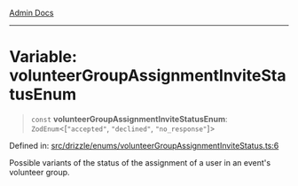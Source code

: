 [Admin Docs](/)

***

# Variable: volunteerGroupAssignmentInviteStatusEnum

> `const` **volunteerGroupAssignmentInviteStatusEnum**: `ZodEnum`\<\[`"accepted"`, `"declined"`, `"no_response"`\]\>

Defined in: [src/drizzle/enums/volunteerGroupAssignmentInviteStatus.ts:6](https://github.com/PratapRathi/talawa-api/blob/d256975b8804135eeae09572d0d303ebdab3b3d4/src/drizzle/enums/volunteerGroupAssignmentInviteStatus.ts#L6)

Possible variants of the status of the assignment of a user in an event's volunteer group.
